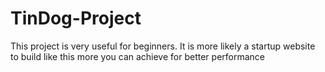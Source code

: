 # TinDog-Project
This project is very useful for beginners. It is more likely a startup website to build like this more you can achieve for better performance

